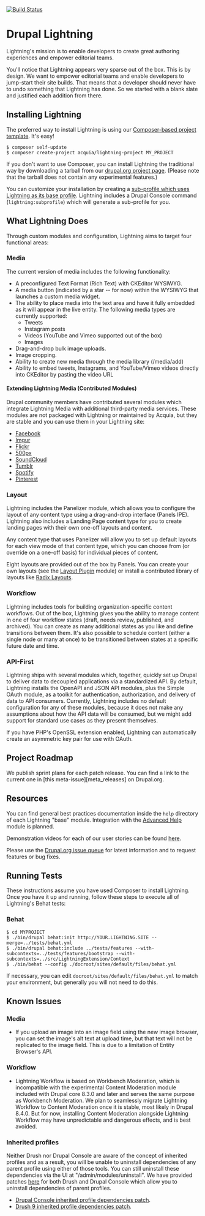 [![Build Status](https://travis-ci.org/acquia/lightning.svg?branch=8.x-1.x)](https://travis-ci.org/acquia/lightning)

# Drupal Lightning
Lightning's mission is to enable developers to create great authoring
experiences and empower editorial teams.

You'll notice that Lightning appears very sparse out of the box. This is by
design. We want to empower editorial teams and enable developers to jump-start
their site builds. That means that a developer should never have to undo
something that Lightning has done. So we started with a blank slate and
justified each addition from there.

## Installing Lightning
The preferred way to install Lightning is using our
[Composer-based project template][template]. It's easy!

```
$ composer self-update
$ composer create-project acquia/lightning-project MY_PROJECT
```

If you don't want to use Composer, you can install Lightning the traditional way
by downloading a tarball from our
[drupal.org project page](https://www.drupal.org/project/lightning). (Please
note that the tarball does not contain any experimental features.)

You can customize your installation by creating a [sub-profile which uses
Lightning as its base profile][sub-profile documentation]. Lightning includes a
Drupal Console command (`lightning:subprofile`) which will generate a
sub-profile for you.

## What Lightning Does
Through custom modules and configuration, Lightning aims to target four
functional areas:

### Media
The current version of media includes the following functionality:

* A preconfigured Text Format (Rich Text) with CKEditor WYSIWYG.
* A media button (indicated by a star -- for now) within the WYSIWYG that
  launches a custom media widget.
* The ability to place media into the text area and have it fully embedded as it
  will appear in the live entity. The following media types are currently
  supported:
  * Tweets
  * Instagram posts
  * Videos (YouTube and Vimeo supported out of the box)
  * Images
* Drag-and-drop bulk image uploads.
* Image cropping.
* Ability to create new media through the media library (/media/add)
* Ability to embed tweets, Instagrams, and YouTube/Vimeo videos directly into
  CKEditor by pasting the video URL

#### Extending Lightning Media (Contributed Modules)
Drupal community members have contributed several modules which integrate Lightning Media with additional third-party media services. These modules are not packaged with Lightning or maintained by Acquia, but they are stable and you can use them in your Lightning site:

  * [Facebook](https://www.drupal.org/project/lightning_media_facebook)
  * [Imgur](https://www.drupal.org/project/lightning_media_imgur)
  * [Flickr](https://www.drupal.org/project/lightning_media_flickr)
  * [500px](https://www.drupal.org/project/lightning_media_d500px)
  * [SoundCloud](https://www.drupal.org/project/lightning_media_soundcloud)
  * [Tumblr](https://www.drupal.org/project/lightning_media_tumblr)
  * [Spotify](https://www.drupal.org/project/lightning_media_spotify)
  * [Pinterest](https://www.drupal.org/project/lightning_media_pinterest)  

### Layout
Lightning includes the Panelizer module, which allows you to configure the
layout of any content type using a drag-and-drop interface (Panels IPE).
Lightning also includes a Landing Page content type for you to create
landing pages with their own one-off layouts and content.

Any content type that uses Panelizer will allow you to set up default layouts
for each view mode of that content type, which you can choose from (or override
on a one-off basis) for individual pieces of content.

Eight layouts are provided out of the box by Panels. You can create your own
layouts (see the [Layout Plugin](https://www.drupal.org/project/layout_plugin)
module) or install a contributed library of layouts like
[Radix Layouts](https://www.drupal.org/project/radix_layouts).

### Workflow
Lightning includes tools for building organization-specific content workflows.
Out of the box, Lightning gives you the ability to manage content in one of four
workflow states (draft, needs review, published, and archived). You can create
as many additional states as you like and define transitions between them. It's
also possible to schedule content (either a single node or many at once) to be
transitioned between states at a specific future date and time.

### API-First
Lightning ships with several modules which, together, quickly set up Drupal to
deliver data to decoupled applications via a standardized API. By default,
Lightning installs the OpenAPI and JSON API modules, plus the Simple OAuth
module, as a toolkit for authentication, authorization, and delivery of data
to API consumers. Currently, Lightning includes no default configuration for
any of these modules, because it does not make any assumptions about how the
API data will be consumed, but we might add support for standard use cases as
they present themselves.

If you have PHP's OpenSSL extension enabled, Lightning can automatically create
an asymmetric key pair for use with OAuth.

## Project Roadmap
We publish sprint plans for each patch release. You can find a link to the
current one in [this meta-issue][meta_releases] on Drupal.org.

## Resources
You can find general best practices documentation inside the `help` directory of
each Lightning "base" module. Integration with the
[Advanced Help](https://www.drupal.org/project/advanced_help) module is planned.

Demonstration videos for each of our user stories can be found [here][demo_videos].

Please use the [Drupal.org issue queue][issue_queue] for latest information and
to request features or bug fixes.

## Running Tests
These instructions assume you have used Composer to install Lightning. Once you
have it up and running, follow these steps to execute all of Lightning's Behat
tests:

### Behat
    $ cd MYPROJECT
    $ ./bin/drupal behat:init http://YOUR.LIGHTNING.SITE --merge=../tests/behat.yml
    $ ./bin/drupal behat:include ../tests/features --with-subcontexts=../tests/features/bootstrap --with-subcontexts=../src/LightningExtension/Context
    $ ./bin/behat --config ./docroot/sites/default/files/behat.yml

If necessary, you can edit ```docroot/sites/default/files/behat.yml``` to match
your environment, but generally you will not need to do this.

## Known Issues

### Media
* If you upload an image into an image field using the new image browser, you
  can set the image's alt text at upload time, but that text will not be
  replicated to the image field. This is due to a limitation of Entity Browser's
  API.

### Workflow
* Lightning Workflow is based on Workbench Moderation, which is incompatible
  with the experimental Content Moderation module included with Drupal core
  8.3.0 and later and serves the same purpose as Workbench Moderation. We plan
  to seamlessly migrate Lightning Workflow to Content Moderation once it is
  stable, most likely in Drupal 8.4.0. But for now, installing Content
  Moderation alongside Lightning Workflow may have unpredictable and dangerous
  effects, and is best avoided.
  
### Inherited profiles
Neither Drush nor Drupal Console are aware of the concept of inherited profiles
and as a result, you will be unable to uninstall dependencies of any parent
profile using either of those tools. You can still uninstall these dependencies
via the UI at "/admin/modules/uninstall". We have provided patches [here](https://www.drupal.org/node/2902643)
for both Drush and Drupal Console which allow you to uninstall dependencies of
parent profiles.

* [Drupal Console inherited profile dependencies patch](https://www.drupal.org/files/issues/2902643-3-drupalconsole-master.patch).
* [Drush 9 inherited profile dependencies patch](https://www.drupal.org/files/issues/2902643-2--drush-master.patch).

[issue_queue]: https://www.drupal.org/project/issues/lightning "Lightning Issue Queue"
[meta_release]: https://www.drupal.org/node/2670686 "Lightning Meta Releases Issue"
[template]: https://github.com/acquia/lightning-project "Composer-based project template"
[d.o_semver]: https://www.drupal.org/node/1612910
[lightning_composer_project]: https://github.com/acquia/lightning-project
[demo_videos]: http://lightning.acquia.com/blog/lightning-user-stories-demonstrations "Lightning user story demonstration videos"
[sub-profile documentation]: https://github.com/acquia/lightning/wiki/Lightning-as-a-Base-Profile "Lightning sub-profile documentation"
